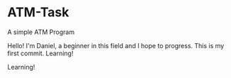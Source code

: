 # ATM-Task
A simple ATM Program


Hello! I'm Daniel, a beginner in this field and I hope to progress. This is my first commit.
Learning! 

Learning!

